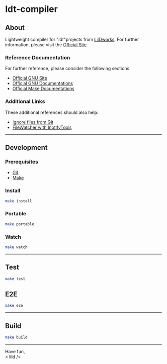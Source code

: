 # ldt-compiler

## About

Lightweight compiler for "ldt"projects from [LilDworks](https://www.lildworks.hu).
For further information, please visit the [Official Site](https://www.lildworks.hu/lildtools/ldt-compiler/about.html).

### Reference Documentation

For further reference, please consider the following sections:

* [Official GNU Site](https://www.gnu.org/gnu/gnu.html)
* [Official GNU Documentations](https://www.gnu.org/doc/doc.html)
* [Official Make Documentations](https://www.gnu.org/software/make/manual/make.html)

### Additional Links

These additional references should also help:

* [Ignore files from Git](https://docs.github.com/en/get-started/getting-started-with-git/ignoring-files)
* [FileWatcher with InotifyTools](https://github.com/inotify-tools/inotify-tools)

---

## Development

### Prerequisites

* [Git](https://git-scm.com/download)
* [Make](https://www.gnu.org/software/make/#download)

### Install

```sh
make install
```

### Portable

```sh
make portable
```

### Watch

```sh
make watch
```

---

## Test

```sh
make test
```

## E2E

```sh
make e2e
```

---

## Build

```sh
make build
```

---

Have fun,
  <br>< lild />
